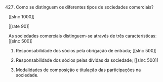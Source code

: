 427.  Como  se distinguem  os diferentes  tipos  de sociedades  comerciais?

[[slnc 1000]]

[[rate 90]]

As sociedades comerciais  distinguem-se  através de três características:
[[slnc 500]]

1)  Responsabilidade  dos sócios pela obrigação  de entrada;
[[slnc 500]]

2)  Responsabilidade  dos sócios pelas dívidas  da sociedade;
[[slnc 500]]

3)  Modalidades  de composição e titulação  das participações  na sociedade.
